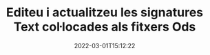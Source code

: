 ---
############################# Static ############################
layout: "auto-gen-signature"
date: 2022-03-01T15:12:22
draft: false
operation: Update
signaturetype: Text
fileformat: Ods
productName: .NET
lang: ca
productCode: net
otherformats: pdf doc docx docm dot dotm dotx odt ott rtf xls xlsx xlsm xlsb csv ods ots xltx xltm ppt pptx pps ppsx odp otp potx potm pptm ppsm
breadcrumb: Put Text signature on Ods for C#

############################# Head ############################
head_title: "Actualitza les signatures de Text col·locades als fitxers Ods amb C#"
head_description: "Utilitzeu el codi .NET senzill i fàcil d'entendre per a l'actualització de signatures de Text en documents de Ods signats."

############################# Header ############################
title: "Editeu i actualitzeu les signatures Text col·locades als fitxers Ods"
description: "L'API per a .NET proporciona funcionalitat per a les signatures de Text que s'actualitzen als documents Ods. Actualitzeu les signatures electròniques dins dels vostres documents Ods amb un parell de línies de codi C# de manera ràpida i senzilla."
bg_image: "https://cms.admin.containerize.com/templates/aspose/App_Themes/V3/images/bg/header1.png"
bg_overlay: false
button:
    enable: true

############################# SubMenu ############################
submenu:
    enable: true

    left:
        img_alt: "GroupDocs.Signature for .NET"
        image: "https://cms.admin.containerize.com/templates/groupdocs/images/product-logos/90x90-noborder/groupdocs-signature-net.png"
        product: "GroupDocs.Signature"
        platform: ".NET"



############################# About ############################
about:
    enable: true
    title: "Més informació sobre les funcions de l'API de GroupDocs.Signature for .NET"
    content: |
        [GroupDocs.Signature for .NET](https://products.groupdocs.com/signature/net/) La funcionalitat de l'API conté una àmplia selecció de mitjans per processar en formats de documents de demanda mitjançant signatures electròniques. S'admet un ampli espectre de signatures electròniques com textos, imatges, certificats digitals, codis de barres, codis QR, segells o metadades. Els clients poden afegir, eliminar, editar, validar o cercar signatures digitals en PDF, documents MS Word, llibres de treball de MS Excel, presentacions MS PowerPoint, fitxers Adobe Photoshop i diversos formats d'imatge. Hi ha disponibles nombroses funcions i configuracions útils.
    

############################# Steps ############################
steps:
    enable: true
    title_left: "Com canviar les signatures de Text al vostre document Ods"
    content_left: |
        [GroupDocs.Signature for .NET](https://products.groupdocs.com/signature/net/) inclou funcions útils com ara l'actualització de signatures de Text col·locades als documents Ods. Permet canviar les funcions de signatures sense codi addicional.
        
        * Per començar, creeu un objecte Signature passant com a ruta del paràmetre del constructor a un document que se suposa que s'ha d'actualitzar.
        * A continuació, instància un objecte de signatura particular adequat i configureu-ne l'identificador i les propietats que cal canviar.
        * Finalment, truqueu al mètode d'actualització de la signatura passant un objecte de signatura particular.
        * Processa els resultats d'actualització segons el teu avís.

    title_right: "Requisits del sistema"
    content_right: |
        GroupDocs.Signature for .NET són compatibles amb totes les plataformes i sistemes operatius principals. Abans d'executar el codi següent, assegureu-vos que teniu els següents requisits previs instal·lats al vostre sistema.

        * Sistemes operatius: Microsoft Windows, Linux, MacOS
        * Entorns de desenvolupament: Microsoft Visual Studio, Xamarin, MonoDevelop
        * Frameworks: .NET Framework, .NET Standard, .NET Core, Mono
        * Baixeu la darrera versió de GroupDocs.Signature for .NET de [Nuget](https://www.nuget.org/packages/groupdocs.signature)
         
    code: |
        ```csharp    
                
        // Set up input Ods file
        string filePath = "input.ods";

        // Instantiate Signature for input file
        using (GroupDocs.Signature.Signature signature = new GroupDocs.Signature.Signature(filePath))
        {
                // Id of signature which is supposed to be updated
                // such Id might be got as a result of search operation
                string id = "ff988ab1-7403-4c8d-8db7-f2a56b9f8530";

                // provide signature features to update
                // set up particular signature id
                TextSignature signatureToUpdate = new TextSignature(id)
                {
                    // specify signature width
                    Width = 130,
                    // specify signature height
                    Height = 20,
                    // set left position
                    Left = 40,
                    // set top position
                    Top = 50,
                    // set up new text
                    Text = "Mr. John Smith"
                };

                // update signature
                bool updateResult = signature.Update(signatureToUpdate);

                // process updation result
                if (updateResult)
                {
                    Console.WriteLine("Signature was updated successfully!");
                }
        }

        ```

############################# Demos ############################
demos:
    enable: true
    title: "Actualització de les signatures de Text a les pàgines del document - Demostració en directe"
    content: |
       Editeu diverses signatures electròniques del document Ods ara mateix visitant el lloc web [GroupDocs.Signature App](https://products.groupdocs.app/signature/family).          

############################# More Formats ############################
more_formats:
    enable: true
    title: "Actualitzeu diverses signatures de Text mitjançant C#"
    content: |
        "Edició de signatures digitals que es col·loquen en diferents formats de documents. Actualitza les dades de signatures sense codi addicional."
    format: 
       
       
back_to_top:
    enable: true
---